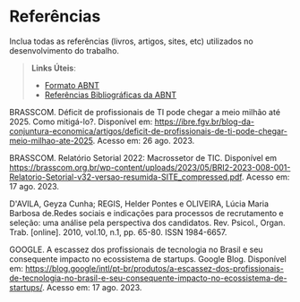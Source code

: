 # Referências

Inclua todas as referências (livros, artigos, sites, etc) utilizados no desenvolvimento do trabalho.

> **Links Úteis**:
> - [Formato ABNT](https://www.normastecnicas.com/abnt/trabalhos-academicos/referencias/)
> - [Referências Bibliográficas da ABNT](https://comunidade.rockcontent.com/referencia-bibliografica-abnt/)

BRASSCOM. Déficit de profissionais de TI pode chegar a meio milhão até 2025. Como mitigá-lo?. Disponível em: https://ibre.fgv.br/blog-da-conjuntura-economica/artigos/deficit-de-profissionais-de-ti-pode-chegar-meio-milhao-ate-2025. Acesso em: 26 ago. 2023.

BRASSCOM. Relatório Setorial 2022: Macrossetor de TIC. Disponível em https://brasscom.org.br/wp-content/uploads/2023/05/BRI2-2023-008-001-Relatorio-Setorial-v32-versao-resumida-SITE_compressed.pdf. Acesso em: 17 ago. 2023.

D'AVILA, Geyza Cunha; REGIS, Helder Pontes  e  OLIVEIRA, Lúcia Maria Barbosa de.Redes sociais e indicações para processos de recrutamento e seleção: uma análise pela perspectiva dos candidatos. Rev. Psicol., Organ. Trab. [online]. 2010, vol.10, n.1, pp. 65-80. ISSN 1984-6657.

GOOGLE. A escassez dos profissionais de tecnologia no Brasil e seu consequente impacto no ecossistema de startups. Google Blog. Disponível em: https://blog.google/intl/pt-br/produtos/a-escassez-dos-profissionais-de-tecnologia-no-brasil-e-seu-consequente-impacto-no-ecossistema-de-startups/. Acesso em: 17 ago. 2023.
